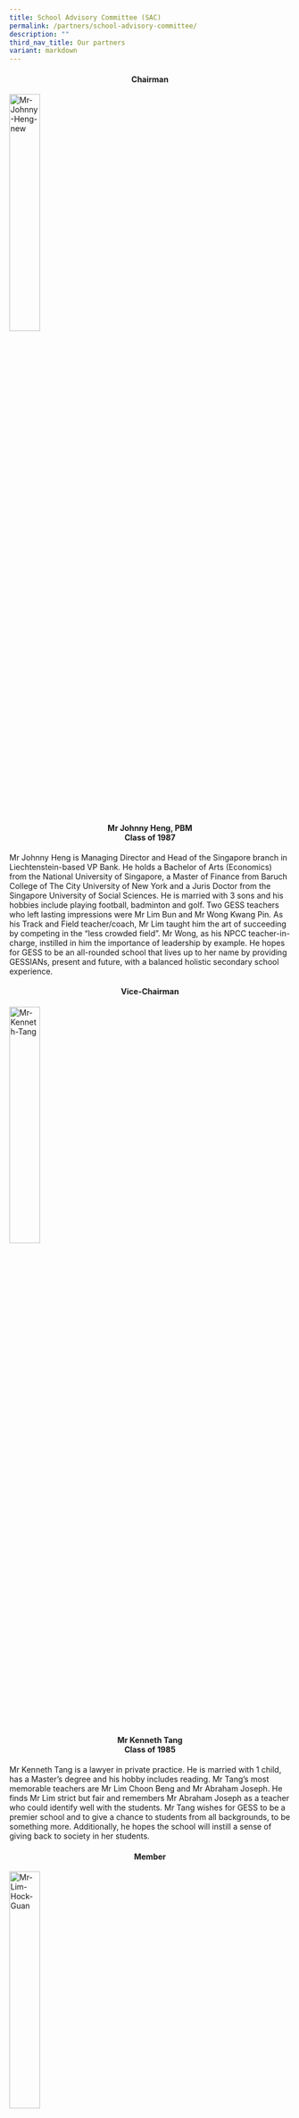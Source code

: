 ```yaml
---
title: School Advisory Committee (SAC)
permalink: /partners/school-advisory-committee/
description: ""
third_nav_title: Our partners
variant: markdown
---
```

<h4><center>Chairman</center></h4>
<div class="isomer-image-wrapper">
<img style="width:33%;" height="auto" width="100%" alt="Mr-Johnny-Heng-new" src="/images/Mr-Johnny-Heng-new.jpeg">
</div>
<h4><center>Mr Johnny Heng, PBM<br>Class of 1987</center></h4>
<p>Mr Johnny Heng is Managing Director and Head of the Singapore branch in
Liechtenstein-based VP Bank. He holds a Bachelor of Arts (Economics) from
the National University of Singapore, a Master of Finance from Baruch College
of The City University of New York and a Juris Doctor from the Singapore
University of Social Sciences. He is married with 3 sons and his hobbies
include playing football, badminton and golf. Two GESS teachers who&nbsp;left
lasting&nbsp;impressions were Mr Lim Bun and Mr Wong Kwang Pin. As his
Track and Field teacher/coach, Mr Lim taught him the art of succeeding
by competing in the “less crowded field”. Mr Wong, as his NPCC teacher-in-charge,
instilled in him the importance of leadership by example. He hopes for
GESS to be an all-rounded school that lives up to her name by providing
GESSIANs, present and future, with a balanced holistic secondary school
experience.</p>
<h4><center>Vice-Chairman</center></h4>
<div class="isomer-image-wrapper">
<img style="width:33%;" height="auto" width="100%" alt="Mr-Kenneth-Tang" src="/images/Mr-Kenneth-Tang-new.jpeg">
</div>
<h4><center>Mr Kenneth Tang<br>Class of 1985</center></h4>
<p>Mr Kenneth Tang is a lawyer in private practice. He is married with 1
child, has a Master’s degree and his hobby includes reading. Mr Tang’s
most memorable teachers are Mr Lim Choon Beng and Mr Abraham Joseph. He
finds Mr Lim strict but fair and remembers Mr Abraham Joseph as a teacher
who could identify well with the students. Mr Tang wishes for GESS to be
a premier school and to give a chance to students from all backgrounds,
to be something more. Additionally, he hopes the school will instill a
sense of giving back to society in her students.</p>
<h4><center>Member</center></h4>
<div class="isomer-image-wrapper">
<img style="width:33%;" height="auto" width="100%" alt="Mr-Lim-Hock-Guan" src="/images/Mr-Lim-Hock-Guan.jpeg">
</div>
<h4><center>Mr Lim Hock Guan<br>Class of 1985</center></h4>
<p>Mr Lim Hock Guan works at United Overseas Bank. &nbsp;He is married with
2 sons, enjoys food and keeps active with regular exercising. &nbsp;Mr
Lim graduated from National University of Singapore with a Bachelor of
Business Administration. &nbsp;&nbsp;Two of his most memorable teachers
were Mr Lim Choon Beng, who was in charge of NCC, and Ms Chan, who taught
him Additional Mathematics in Secondary 4.</p>
<h4><center>Member</center></h4>
<div class="isomer-image-wrapper">
<img style="width:33%;" height="auto" width="100%" alt="Mr-Chiu-Wu-Hong" src="/images/Mr-Chiu-Wu-Hong-2.jpeg">
</div>
<h4><center>Mr Chiu Wu Hong<br>Class of 1984</center></h4>
<p>Mr Chiu Wu Hong is a tax partner in KPMG Singapore.&nbsp; He has a Bachelor
of Business Degree (major in Accounting) from the University of Tasmania.&nbsp;
He is a fellow member of CPA Australia and member of Singapore Chartered
Tax Professionals.&nbsp; He is married with 2 daughters and his hobbies
include reading, listening to music and travelling.&nbsp; His most memorable
teacher is Mr Lim Choon Beng who was very passionate in his work and always
willing to go the extra mile to help the weaker students.&nbsp; Mr Chiu
hopes GESS will be a top school and produce students who do not only excel
in their studies but also have a heart to give back to the society.</p>
<h4><center>Member</center></h4>
<div class="isomer-image-wrapper">
<img style="width: 34%;" height="auto" width="100%" alt="Dr Wong Keng Mun" src="/images/Dr_Wong_Keng_Mun.jpg">
</div>
<h4><center>Dr Wong Keng Mun <br>Class of 1987</center></h4>
<p>Dr. Wong Keng Mun is the Chairman of T32 Dental Group and lectures internationally
on a frequent basis, including at his alma mater the University of Washington,
USA and the National University of Singapore. He plays an active role in
pushing the digital movement in dentistry, launching Dontia Education,
a training academy dedicated to the teaching of digital implant and restorative
dentistry, and Dontia Digital Innovations, a cutting-edge digital dental
laboratory. As an avid believer in the value of life-long learning and
constant improvement, he continually strives to evolve his dental practice.
He is married with two daughters and, to this day, fondly reminisces his
time at GESS, which imparted him with both knowledge and important principles
of compassion and respect. Dr. Wong hopes current and future GESSIANs will
be able to share the love he has for learning and find GESS the place where
they nurture not only their minds, but also their hearts.</p>
<h4><center>Member</center></h4>
<div class="isomer-image-wrapper">
<img style="width:33%;" height="auto" width="100%" alt="Mr-Muhamad-Imaduddien-Bin-Abd-Karim" src="/images/Mr-Muhamad-Imaduddien-Bin-Abd-Karim-1.jpeg">
</div>
<h4><center>Mr Muhamad Imaduddien Bin Abd Karim<br>Class of 1993</center></h4>
<p>Mr Muhamad Imaduddien is a Deputy Public Prosecutor with the Attorney-General’s
Chambers. He is married with 1 child and his hobbies include playing badminton
and volunteering. His most memorable teachers are Ms Catherine Ng and Ms
Mah Lai Heng. He recalls fondly of how Ms Ng ignited his interest in playing
a number of sports at the inter-class and eventually, at the zone and national
level. He will also be forever grateful to Ms Mah as he would not have
passed his ‘E’ Maths and Chemistry exams without her patience and guidance.
Mr Imaduddien wishes for the students of GESS to remember that learning
is not something that happens only in school but is something that can
and should happen all the time. He also hopes that they continue to ask
“why?”</p>
<h4><center>Member</center></h4>
<div class="isomer-image-wrapper">
<img style="width:33%;" height="auto" width="100%" alt="Mr-Samuel-Ang" src="/images/Mr-Samuel-Ang-new.jpeg">
</div>
<h4><center>Mr Samuel Ang<br>Class of 1982</center></h4>
<p>Mr Samuel Ang is the Chairman of the National Research Foundation (NRF)
funded Incubator &amp; Accelerator, Pollinate. He is also involved in many
major social development initiatives with the Asian Development Bank (ADB)
throughout Asia and a regular speaker at ADB international conferences.&nbsp;
He has a Bachelor of Electrical Engineering (NUS) and Masters in Business
Administration (HU).&nbsp; He is married with 3 children and his hobbies
are sailing, walking and reading. His most memorable teachers include Mr
Lim Choon Beng (NCC – instilled discipline and leadership) and Mdm Foo
(Geography – sparked my interest in the world we live in when reviewing
history and geography). He hopes all GESSIANs will always be resilient
and continue sailing “Onward” in the Chinese junk as featured in our GESS
crest.</p>
<h4><center>Member</center></h4>
<div class="isomer-image-wrapper">
<img style="width:33%;" height="auto" width="100%" alt="Ms-Lee" src="/images/Ms-Lee-717x1024.jpeg">
</div>
<h4><center>Ms Lee Siow Hwee<br>Class of 1995</center></h4>
<p>Ms Lee Siow Hwee is the Executive Director of Consumers Association of
Singapore (CASE). &nbsp;Prior to joining CASE, she served in the People’s
Association (PA) for 18 years in various appointments. &nbsp;She holds
a Bachelor of Science (Psychology) degree from the University of Southern
Queensland.&nbsp; She is married with two children. &nbsp;Her&nbsp;most
memorable teacher and friend is Mr Kho Cher Chong, whom besides Chinese
language, taught her important values in life.&nbsp; For the past decades,
she and her friends continue the tradition of annual Chinese New Year gathering
at his place. &nbsp;She hopes for GESS to be a leading school that helps
students reach their full potential, and be prepared and adapt to this
VUCA world.</p>
<h4><center>Member</center></h4>
<div class="isomer-image-wrapper">
<img style="width:33%;" height="auto" width="100%" alt="Mr-Sam-Liew" src="/images/Mr-Sam-Liew.jpeg">
</div>
<h4><center>Mr Sam Liew<br>Class of 1989</center></h4>
<p>Mr Sam Liew is the Chief Executive, Government Strategic Business Group
at Singtel NCS Group.&nbsp; Sam is also the Board Member at Gardens by
the Bay and Vice President at the Singapore Computer Society.&nbsp; He
also serves on the Boards of SMU School of Computing and Information Systems
and Singapore Polytechnic School of Computing.&nbsp; Sam graduated from
Nanyang Technological University with a Bachelor of Accountancy (Hons)
degree.&nbsp; He is married with a son and enjoys watching Netflix and
Tiktok videos.&nbsp; Sam has several memorable teachers, including Mr Andrew
Monksman, who taught Sam the finer skills of Drama and Debating in the
English Literary Drama and Debating Society (ELDDS).&nbsp; Another teacher
that Sam remembers fondly is Cikgu Yusof, who was his coach in the GESS
Soccer Team.</p>